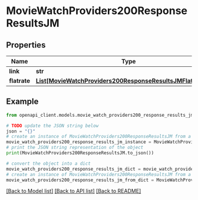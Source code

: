 # MovieWatchProviders200ResponseResultsJM


## Properties

Name | Type | Description | Notes
------------ | ------------- | ------------- | -------------
**link** | **str** |  | [optional] 
**flatrate** | [**List[MovieWatchProviders200ResponseResultsJMFlatrateInner]**](MovieWatchProviders200ResponseResultsJMFlatrateInner.md) |  | [optional] 

## Example

```python
from openapi_client.models.movie_watch_providers200_response_results_jm import MovieWatchProviders200ResponseResultsJM

# TODO update the JSON string below
json = "{}"
# create an instance of MovieWatchProviders200ResponseResultsJM from a JSON string
movie_watch_providers200_response_results_jm_instance = MovieWatchProviders200ResponseResultsJM.from_json(json)
# print the JSON string representation of the object
print(MovieWatchProviders200ResponseResultsJM.to_json())

# convert the object into a dict
movie_watch_providers200_response_results_jm_dict = movie_watch_providers200_response_results_jm_instance.to_dict()
# create an instance of MovieWatchProviders200ResponseResultsJM from a dict
movie_watch_providers200_response_results_jm_from_dict = MovieWatchProviders200ResponseResultsJM.from_dict(movie_watch_providers200_response_results_jm_dict)
```
[[Back to Model list]](../README.md#documentation-for-models) [[Back to API list]](../README.md#documentation-for-api-endpoints) [[Back to README]](../README.md)


